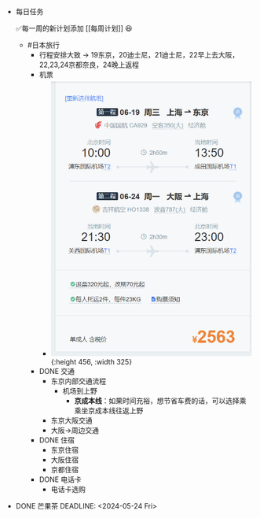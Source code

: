 - 每日任务
  
  ✅每一周的新计划添加 [[每周计划]] 😆
	- #日本旅行
		- 行程安排大致 -> 19东京，20迪士尼，21迪士尼，22早上去大阪，22,23,24京都奈良，24晚上返程
		- 机票
			- ![image.png](../assets/image_1716434151671_0.png){:height 456, :width 325}
		- DONE 交通
			- 东京内部交通流程
				- 机场到上野
					- **京成本线**：如果时间充裕，想节省车费的话，可以选择乘乘坐京成本线往返上野
			- 东京大阪交通
			- 大阪->周边交通
		- DONE 住宿
			- 东京住宿
			- 大阪住宿
			- 京都住宿
		- DONE 电话卡
			- 电话卡选购
- DONE 芒果茶
  DEADLINE: <2024-05-24 Fri>